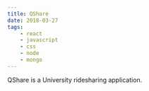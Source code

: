 ```yaml
---
title: QShare
date: 2018-03-27
tags: 
    - react
    - javascript
    - css 
    - node
    - mongo
---
```

QShare is a University ridesharing application.